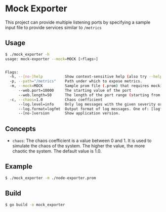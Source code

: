 # Mock Exporter

This project can provide multiple listening ports by specifying a sample input file to provide services similar to `/metrics`

## Usage

```bash
$ ./mock_exporter -h
usage: mock-exporter --mock=MOCK [<flags>]


Flags:
  -h, --[no-]help          Show context-sensitive help (also try --help-long and --help-man).
  -p, --path="/metrics"    Path under which to expose metrics.
  -m, --mock=MOCK          Sample prom file (.prom) that requires mocking
      --web.port=10000     The starting value of the port
      --web.length=50      The length of the port range (starting from the starting value. If any port is occupied, it will be skipped.)
  -c, --chaos=1.0          Chaos coefficient
      --log.level=info     Only log messages with the given severity or above. One of: [debug, info, warn, error]
      --log.format=logfmt  Output format of log messages. One of: [logfmt, json]
      --[no-]version       Show application version.


```

## Concepts

- `chaos`: The chaos coefficient is a value between 0 and 1. It is used to simulate the chaos of the system. The higher the value, the more chaotic the system. The default value is 1.0.

## Example

```bash
$ ./mock_exporter -m ./node-exporter.prom
```

## Build

```bash
$ go build -o mock_exporter
```
